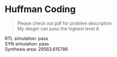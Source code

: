 # Huffman Coding  
> Please check out pdf for problem description  
> My desgin can pass the highest level A

RTL simulation:                    pass  
SYN simulation:                    pass  
Synthesis area:                    29563.615786   
